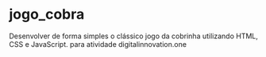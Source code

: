 # jogo_cobra
Desenvolver de forma simples o clássico jogo da cobrinha utilizando HTML, CSS e JavaScript. para atividade digitalinnovation.one

